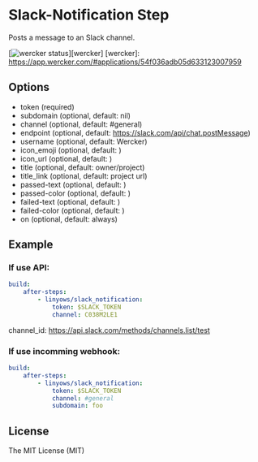 Slack-Notification Step
=======================

Posts a message to an Slack channel.

[![wercker status](https://img.shields.io/wercker/ci/54f036adb05d633123007959.svg?style=flat-square)][wercker]
[wercker]: https://app.wercker.com/#applications/54f036adb05d633123007959

Options
-------

- token (required)
- subdomain (optional, default: nil)
- channel (optional, default: #general)
- endpoint (optional, default: https://slack.com/api/chat.postMessage)
- username (optional, default: Wercker)
- icon_emoji (optional, default: )
- icon_url (optional, default: )
- title (optional, default: owner/project)
- title_link (optional, default: project url)
- passed-text (optional, default: )
- passed-color (optional, default: )
- failed-text (optional, default: )
- failed-color (optional, default: )
- on (optional, default: always)

Example
-------

### If use API:

```yaml
build:
    after-steps:
        - linyows/slack_notification:
            token: $SLACK_TOKEN
            channel: C038M2LE1
```

channel_id: https://api.slack.com/methods/channels.list/test

### If use incomming webhook:

```yaml
build:
    after-steps:
        - linyows/slack_notification:
            token: $SLACK_TOKEN
            channel: #general
            subdomain: foo
```

License
-------

The MIT License (MIT)

